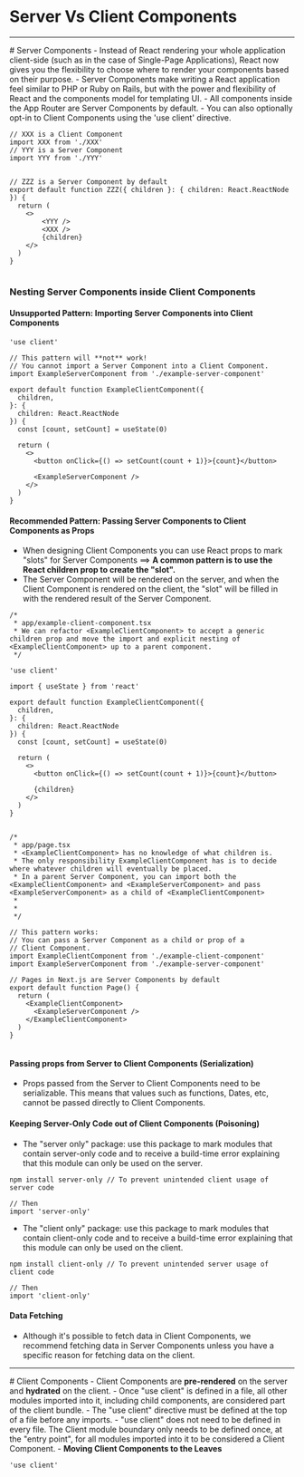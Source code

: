 #  Server Vs Client Components

<hr/>
# Server Components
- Instead of React rendering your whole application client-side (such as in the case of Single-Page Applications), React now gives you the flexibility to choose where to render your components based on their purpose.
- Server Components make writing a React application feel similar to PHP or Ruby on Rails, but with the power and flexibility of React and the components model for templating UI.
- All components inside the App Router are Server Components by default.
- You can also optionally opt-in to Client Components using the 'use client' directive.

```
// XXX is a Client Component
import XXX from './XXX'
// YYY is a Server Component
import YYY from './YYY'

 
// ZZZ is a Server Component by default
export default function ZZZ({ children }: { children: React.ReactNode }) {
  return (
	<>
		<YYY />
		<XXX />
		{children}
	</>
  )
}
 
``` 
 
### Nesting Server Components inside Client Components

#### Unsupported Pattern: Importing Server Components into Client Components
```
'use client'
 
// This pattern will **not** work!
// You cannot import a Server Component into a Client Component.
import ExampleServerComponent from './example-server-component'
 
export default function ExampleClientComponent({
  children,
}: {
  children: React.ReactNode
}) {
  const [count, setCount] = useState(0)
 
  return (
    <>
      <button onClick={() => setCount(count + 1)}>{count}</button>
 
      <ExampleServerComponent />
    </>
  )
}
```

#### Recommended Pattern: Passing Server Components to Client Components as Props
- When designing Client Components you can use React props to mark "slots" for Server Components ==> <b>A common pattern is to use the React children prop to create the "slot".</b>
- The Server Component will be rendered on the server, and when the Client Component is rendered on the client, the "slot" will be filled in with the rendered result of the Server Component.
```
/*
 * app/example-client-component.tsx
 * We can refactor <ExampleClientComponent> to accept a generic children prop and move the import and explicit nesting of <ExampleClientComponent> up to a parent component.
 */
 
'use client'
 
import { useState } from 'react'
 
export default function ExampleClientComponent({
  children,
}: {
  children: React.ReactNode
}) {
  const [count, setCount] = useState(0)
 
  return (
    <>
      <button onClick={() => setCount(count + 1)}>{count}</button>
 
      {children}
    </>
  )
}
 
``` 

```
/*
 * app/page.tsx
 * <ExampleClientComponent> has no knowledge of what children is.
 * The only responsibility ExampleClientComponent has is to decide where whatever children will eventually be placed.
 * In a parent Server Component, you can import both the <ExampleClientComponent> and <ExampleServerComponent> and pass <ExampleServerComponent> as a child of <ExampleClientComponent>
 *
 *
 */
 
// This pattern works:
// You can pass a Server Component as a child or prop of a
// Client Component.
import ExampleClientComponent from './example-client-component'
import ExampleServerComponent from './example-server-component'
 
// Pages in Next.js are Server Components by default
export default function Page() {
  return (
    <ExampleClientComponent>
      <ExampleServerComponent />
    </ExampleClientComponent>
  )
}
 
``` 
 
#### Passing props from Server to Client Components (Serialization)
- Props passed from the Server to Client Components need to be serializable. This means that values such as functions, Dates, etc, cannot be passed directly to Client Components.

#### Keeping Server-Only Code out of Client Components (Poisoning)
- The "server only" package: use this package to mark modules that contain server-only code and to receive a build-time error explaining that this module can only be used on the server. 
``` 
npm install server-only // To prevent unintended client usage of server code 

// Then
import 'server-only'
``` 
- The "client only" package: use this package to mark modules that contain client-only code and to receive a build-time error explaining that this module can only be used on the client.
``` 
npm install client-only // To prevent unintended server usage of client code 

// Then
import 'client-only'
``` 

#### Data Fetching
- Although it's possible to fetch data in Client Components, we recommend fetching data in Server Components unless you have a specific reason for fetching data on the client.

 
 
<hr/> 
# Client Components
- Client Components are <b>pre-rendered</b> on the server and <b>hydrated</b> on the client. 
- Once "use client" is defined in a file, all other modules imported into it, including child components, are considered part of the client bundle.
- The "use client" directive must be defined at the top of a file before any imports.
- "use client" does not need to be defined in every file. The Client module boundary only needs to be defined once, at the "entry point", for all modules imported into it to be considered a Client Component.
- <b>Moving Client Components to the Leaves</b>

```
'use client'
```  